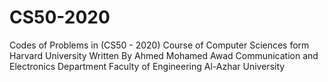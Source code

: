 # CS50-2020
Codes of Problems in (CS50 - 2020) Course of Computer Sciences form Harvard University
Written By Ahmed Mohamed Awad 
Communication and Electronics Department
Faculty of Engineering 
Al-Azhar University
